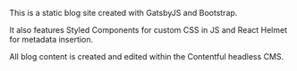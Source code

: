 This is a static blog site created with GatsbyJS and Bootstrap.

It also features Styled Components for custom CSS in JS and React Helmet for metadata insertion.

All blog content is created and edited within the Contentful headless CMS.
